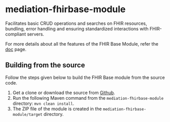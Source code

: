 # mediation-fhirbase-module
Facilitates basic CRUD operations and searches on FHIR resources, bundling, error handling and ensuring standardized interactions with FHIR-compliant servers.

For more details about all the features of the FHIR Base Module, refer the [doc](/docs/config.md) page.

## Building from the source

Follow the steps given below to build the FHIR Base module from the source code.

1. Get a clone or download the source from [Github](https://github.com/wso2-extensions/mediation-fhirbase-module).
2. Run the following Maven command from the `mediation-fhirbase-module` directory: `mvn clean install`.
3. The ZIP file of the module is created in the `mediation-fhirbase-module/target` directory.